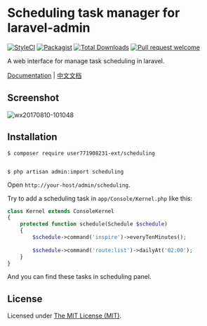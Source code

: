 Scheduling task manager for laravel-admin
============================

[![StyleCI](https://styleci.io/repos/99676857/shield?branch=master)](https://styleci.io/repos/99676857)
[![Packagist](https://img.shields.io/packagist/l/laravel-admin-ext/scheduling.svg?maxAge=2592000)](https://packagist.org/packages/laravel-admin-ext/scheduling)
[![Total Downloads](https://img.shields.io/packagist/dt/laravel-admin-ext/scheduling.svg?style=flat-square)](https://packagist.org/packages/laravel-admin-ext/scheduling)
[![Pull request welcome](https://img.shields.io/badge/pr-welcome-green.svg?style=flat-square)]()

A web interface for manage task scheduling in laravel.

[Documentation](http://laravel-admin.org/docs/#/en/extension-scheduling) | [中文文档](http://laravel-admin.org/docs/#/zh/extension-scheduling)

## Screenshot

![wx20170810-101048](https://user-images.githubusercontent.com/1479100/29151552-8affc0b2-7db4-11e7-932a-a10d8a42ec50.png)

## Installation

```
$ composer require user771908231-ext/scheduling


$ php artisan admin:import scheduling
```

Open `http://your-host/admin/scheduling`.

Try to add a scheduling task in `app/Console/Kernel.php` like this:

```php
class Kernel extends ConsoleKernel
{
    protected function schedule(Schedule $schedule)
    {
        $schedule->command('inspire')->everyTenMinutes();
        
        $schedule->command('route:list')->dailyAt('02:00');
    }
}

```

And you can find these tasks in scheduling panel.

License
------------
Licensed under [The MIT License (MIT)](LICENSE).
